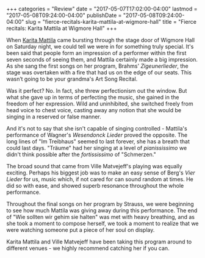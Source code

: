 +++
categories = "Review"
date = "2017-05-07T17:02:00-04:00"
lastmod = "2017-05-08T09:24:00-04:00"
publishDate = "2017-05-08T09:24:00-04:00"
slug = "fierce-recitals-karita-mattila-at-wigmore-hall"
title = "Fierce recitals: Karita Mattila at Wigmore Hall"
+++

When [Karita Mattila](/scene/people/karita-mattila/) came bursting through the stage door of Wigmore Hall on Saturday night, we could tell we were in for something truly special. It's been said that people form an impression of a performer within the first seven seconds of seeing them, and Mattila certainly made a big impression. As she sang the first songs on her program, Brahms' *Zigeunerlieder*, the stage was overtaken with a fire that had us on the edge of our seats. This wasn’t going to be your grandma's Art Song Recital.

Was it perfect? No. In fact, she threw perfectionism out the window. But what she gave up in terms of perfecting the music, she gained in the freedom of her expression. Wild and uninhibited, she switched freely from head voice to chest voice, casting away any notion that she would be singing in a reserved or false manner.

And it's not to say that she isn't capable of singing controlled - Mattila's performance of Wagner's *Wesendonck Lieder* proved the opposite. The long lines of "Im Treibhaus" seemed to last forever, she has a breath that could last days. "Träume" had her singing at a level of *pianississimo* we didn't think possible after the *fortississimo* of "Schmerzen." 

The broad sound that came from Ville Matvejeff's playing was equally exciting. Perhaps his biggest job was to make an easy sense of Berg's *Vier Lieder* for us, music which, if not cared for can sound random at times. He did so with ease, and showed superb resonance throughout the whole performance.

Throughout the final songs on her program by Strauss, we were beginning to see how much Mattila was giving away during this performance. The end of "Wie sollten wir gehim sie halten" was met with heavy breathing, and as she took a moment to compose herself, we took a moment to realize that we were watching someone put a piece of her soul on display.

Karita Mattila and Ville Matvejeff have been taking this program around to different venues - we highly recommend catching her if you can. 

